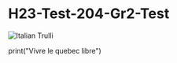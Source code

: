 # H23-Test-204-Gr2-Test


<img src="https://user-images.githubusercontent.com/123586725/214687055-d9f5930c-fb17-4c62-b02f-a4a759de20a1.jpg" alt="Italian Trulli">


print("Vivre le quebec libre")
